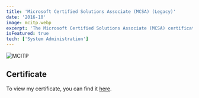 ```yaml
---
title: 'Microsoft Certified Solutions Associate (MCSA) (Legacy)'
date: '2016-10'
image: mcitp.webp
excerpt: 'The Microsoft Certified Solutions Associate (MCSA) certification is designed for IT professionals who possess the knowledge and skills required to implement and manage Microsoft solutions effectively. MCSA certifications cover a wide range of Microsoft solution areas, enabling IT professionals to specialize in domains such as Windows Server, SQL Server, Office 365, and more.'
isFeatured: true
tech: ['System Administration']
---
```


![MCITP](/images/certs/mcitp.webp)

## Certificate

To view my certificate, you can find it [here](https://docs.microsoft.com/en-us/users/davelevine/transcript/vm952hnw3p9626k).
